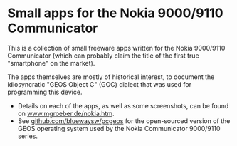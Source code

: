 Small apps for the Nokia 9000/9110 Communicator
===============================================

This is a collection of small freeware apps written for the Nokia 9000/9110 Communicator (which can probably claim the title of the first true "smartphone" on the market).

The apps themselves are mostly of historical interest, to document the idiosyncratic "GEOS Object C" (GOC) dialect that was used for programming this device.

  - Details on each of the apps, as well as some screenshots, can be found on www.mgroeber.de/nokia.htm.
  - See [github.com/bluewaysw/pcgeos](github.combluewaysw/pcgeos) for the open-sourced version of the GEOS operating system used by the Nokia Communicator 9000/9110 series.
